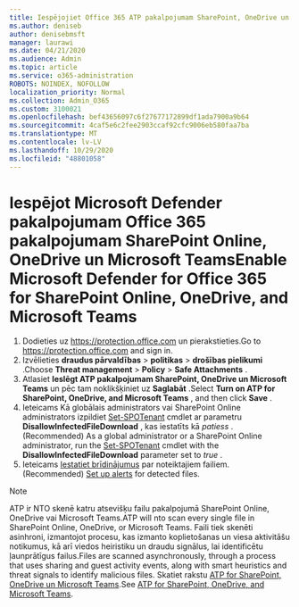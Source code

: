 ```yaml
---
title: Iespējojiet Office 365 ATP pakalpojumam SharePoint, OneDrive un Microsoft Teams
ms.author: deniseb
author: denisebmsft
manager: laurawi
ms.date: 04/21/2020
ms.audience: Admin
ms.topic: article
ms.service: o365-administration
ROBOTS: NOINDEX, NOFOLLOW
localization_priority: Normal
ms.collection: Admin_O365
ms.custom: 3100021
ms.openlocfilehash: bef43656097c6f27677172899df1ada7900a9b64
ms.sourcegitcommit: 4caf5e6c2fee2903ccaf92cfc9006eb580faa7ba
ms.translationtype: MT
ms.contentlocale: lv-LV
ms.lasthandoff: 10/29/2020
ms.locfileid: "48801058"
---
```

# <a name="enable-microsoft-defender-for-office-365-for-sharepoint-online-onedrive-and-microsoft-teams"></a><span data-ttu-id="5548a-102">Iespējot Microsoft Defender pakalpojumam Office 365 pakalpojumam SharePoint Online, OneDrive un Microsoft Teams</span><span class="sxs-lookup"><span data-stu-id="5548a-102">Enable Microsoft Defender for Office 365 for SharePoint Online, OneDrive, and Microsoft Teams</span></span>

1. <span data-ttu-id="5548a-103">Dodieties uz https://protection.office.com un pierakstieties.</span><span class="sxs-lookup"><span data-stu-id="5548a-103">Go to https://protection.office.com and sign in.</span></span>
2. <span data-ttu-id="5548a-104">Izvēlieties **draudus pārvaldības**  >  **politikas**  >  **drošības pielikumi** .</span><span class="sxs-lookup"><span data-stu-id="5548a-104">Choose **Threat management** > **Policy** > **Safe Attachments** .</span></span>
3. <span data-ttu-id="5548a-105">Atlasiet **Ieslēgt ATP pakalpojumam SharePoint, OneDrive un Microsoft Teams** un pēc tam noklikšķiniet uz **Saglabāt** .</span><span class="sxs-lookup"><span data-stu-id="5548a-105">Select **Turn on ATP for SharePoint, OneDrive, and Microsoft Teams** , and then click **Save** .</span></span>
4. <span data-ttu-id="5548a-106">Ieteicams Kā globālais administrators vai SharePoint Online administrators izpildiet [Set-SPOTenant](https://docs.microsoft.com/powershell/module/sharepoint-online/Set-SPOTenant?view=sharepoint-ps) cmdlet ar parametru **DisallowInfectedFileDownload** , kas iestatīts kā *patiess* .</span><span class="sxs-lookup"><span data-stu-id="5548a-106">(Recommended) As a global administrator or a SharePoint Online administrator, run the [Set-SPOTenant](https://docs.microsoft.com/powershell/module/sharepoint-online/Set-SPOTenant?view=sharepoint-ps) cmdlet with the **DisallowInfectedFileDownload** parameter set to *true* .</span></span>
5. <span data-ttu-id="5548a-107">Ieteicams [Iestatiet brīdinājumus](https://docs.microsoft.com/microsoft-365/security/office-365-security/turn-on-atp-for-spo-odb-and-teams#set-up-alerts-for-detected-files) par noteiktajiem failiem.</span><span class="sxs-lookup"><span data-stu-id="5548a-107">(Recommended) [Set up alerts](https://docs.microsoft.com/microsoft-365/security/office-365-security/turn-on-atp-for-spo-odb-and-teams#set-up-alerts-for-detected-files) for detected files.</span></span>

> [!NOTE]
> <span data-ttu-id="5548a-108">ATP ir NTO skenē katru atsevišķu failu pakalpojumā SharePoint Online, OneDrive vai Microsoft Teams.</span><span class="sxs-lookup"><span data-stu-id="5548a-108">ATP will nto scan every single file in SharePoint Online, OneDrive, or Microsoft Teams.</span></span> <span data-ttu-id="5548a-109">Faili tiek skenēti asinhroni, izmantojot procesu, kas izmanto koplietošanas un viesa aktivitāšu notikumus, kā arī viedos heiristiku un draudu signālus, lai identificētu ļaunprātīgus failus.</span><span class="sxs-lookup"><span data-stu-id="5548a-109">Files are scanned asynchronously, through a process that uses sharing and guest activity events, along with smart heuristics and threat signals to identify malicious files.</span></span> <span data-ttu-id="5548a-110">Skatiet rakstu [ATP for SharePoint, OneDrive un Microsoft Teams](https://docs.microsoft.com/microsoft-365/security/office-365-security/atp-for-spo-odb-and-teams).</span><span class="sxs-lookup"><span data-stu-id="5548a-110">See [ATP for SharePoint, OneDrive, and Microsoft Teams](https://docs.microsoft.com/microsoft-365/security/office-365-security/atp-for-spo-odb-and-teams).</span></span>
